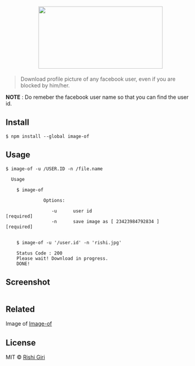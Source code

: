 <h1 align="center">
<img width="330" height="165" src="http://rishigiri.com/github/fbimg.png"></img>
<br>
</h1>

> Download profile picture of any facebook user, even if you are blocked by him/her.

__NOTE__ : Do remeber the facebook user name so that you can find the user id.

## Install

```
$ npm install --global image-of
```

## Usage

```
$ image-of -u /USER.ID -n /file.name

  Usage

    $ image-of

              Options:

                 -u      user id                                        [required]
                 -n      save image as [ 23423984792834 ]               [required]


    $ image-of -u '/user.id' -n 'rishi.jpg'

    Status Code : 200
    Please wait! Download in progress.
    DONE!

```
## Screenshot

<img src="http://rishigiri.com/github/soon.png" alt="">

## Related

Image of [Image-of](https://github.com/CodeDotJS/image-of)


## License

MIT © [Rishi Giri](http://rishigiri.com)
